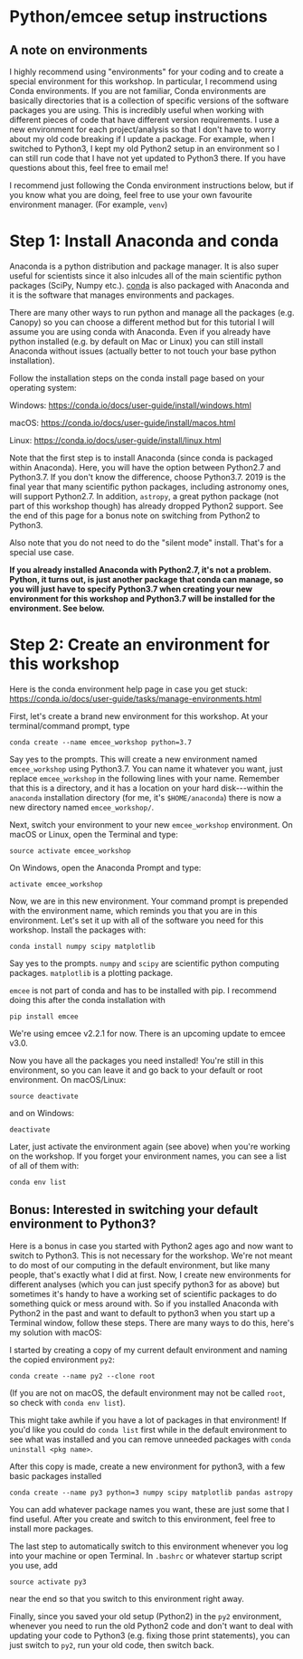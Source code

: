 # Python/emcee setup instructions

## A note on environments

I highly recommend using "environments" for your coding and to create a special environment for this workshop. In particular, I recommend using Conda environments. If you are not familiar, Conda environments are basically directories that is a collection of specific versions of the software packages you are using. This is incredibly useful when working with different pieces of code that have different version requirements. I use a new environment for each project/analysis so that I don't have to worry about my old code breaking if I update a package. For example, when I switched to Python3, I kept my old Python2 setup in an environment so I can still run code that I have not yet updated to Python3 there. If you have questions about this, feel free to email me!

I recommend just following the Conda environment instructions below, but if you know what you are doing, feel free to use your own favourite environment manager. (For example, `venv`)

# Step 1: Install Anaconda and conda

Anaconda is a python distribution and package manager. It is also super useful for scientists since it also inlcudes all of the main scientific python packages (SciPy, Numpy etc.). [conda](https://conda.io/docs/index.html) is also packaged with Anaconda and it is the software that manages environments and packages. 

There are many other ways to run python and manage all the packages (e.g. Canopy) so you can choose a different method but for this tutorial I will assume you are using conda with Anaconda. Even if you already have python installed (e.g. by default on Mac or Linux) you can still install Anaconda without issues (actually better to not touch your base python installation).

Follow the installation steps on the conda install page based on your operating system:

Windows: https://conda.io/docs/user-guide/install/windows.html

macOS: https://conda.io/docs/user-guide/install/macos.html

Linux: https://conda.io/docs/user-guide/install/linux.html

Note that the first step is to install Anaconda (since conda is packaged within Anaconda). Here, you will have the option between Python2.7 and Python3.7. If you don't know the difference, choose Python3.7. 2019 is the final year that many scientific python packages, including astronomy ones, will support Python2.7. In addition, `astropy`, a great python package (not part of this workshop though) has already dropped Python2 support. See the end of this page for a bonus note on switching from Python2 to Python3.

Also note that you do not need to do the "silent mode" install. That's for a special use case.

**If you already installed Anaconda with Python2.7, it's not a problem. Python, it turns out, is just another package that conda can manage, so you will just have to specify Python3.7 when creating your new environment for this workshop and Python3.7 will be installed for the environment. See below.**

# Step 2: Create an environment for this workshop

Here is the conda environment help page in case you get stuck: https://conda.io/docs/user-guide/tasks/manage-environments.html

First, let's create a brand new environment for this workshop. At your terminal/command prompt, type
```
conda create --name emcee_workshop python=3.7
```
Say yes to the prompts. This will create a new environment named `emcee_workshop` using Python3.7. You can name it whatever you want, just replace `emcee_workshop` in the following lines with your name. Remember that this is a directory, and it has a location on your hard disk---within the `anaconda` installation directory (for me, it's `$HOME/anaconda`) there is now a new directory named `emcee_workshop/`.

Next, switch your environment to your new `emcee_workshop` environment. On macOS or Linux, open the Terminal and type:
```
source activate emcee_workshop
```
On Windows, open the Anaconda Prompt and type:
```
activate emcee_workshop
```

Now, we are in this new environment. Your command prompt is prepended with the environment name, which reminds you that you are in this environment. Let's set it up with all of the software you need for this workshop. Install the packages with:
```
conda install numpy scipy matplotlib
```
Say yes to the prompts. `numpy` and `scipy` are scientific python computing packages. `matplotlib` is a plotting package.

`emcee` is not part of conda and has to be installed with pip. I recommend doing this after the conda installation with
```
pip install emcee
```
We're using emcee v2.2.1 for now. There is an upcoming update to emcee v3.0.

Now you have all the packages you need installed! You're still in this environment, so you can leave it and go back to your default or root environment. On macOS/Linux:
```
source deactivate
```
and on Windows:
```
deactivate
```

Later, just activate the environment again (see above) when you're working on the workshop. If you forget your environment names, you can see a list of all of them with:
```
conda env list
```

## Bonus: Interested in switching your default environment to Python3?

Here is a bonus in case you started with Python2 ages ago and now want to switch to Python3. This is not necessary for the workshop. We're not meant to do most of our computing in the default environment, but like many people, that's exactly what I did at first. Now, I create new environments for different analyses (which you can just specify python3 for as above) but sometimes it's handy to have a working set of scientific packages to do something quick or mess around with. So if you installed Anaconda with Python2 in the past and want to default to python3 when you start up a Terminal window, follow these steps. There are many ways to do this, here's my solution with macOS:

I started by creating a copy of my current default environment and naming the copied environment `py2`:
```
conda create --name py2 --clone root
```
(If you are not on macOS, the default environment may not be called `root`, so check with `conda env list`).

This might take awhile if you have a lot of packages in that environment! If you'd like you could do `conda list` first while in the default environment to see what was installed and you can remove unneeded packages with `conda uninstall <pkg name>`.

After this copy is made, create a new environment for python3, with a few basic packages installed
```
conda create --name py3 python=3 numpy scipy matplotlib pandas astropy
```
You can add whatever package names you want, these are just some that I find useful. After you create and switch to this environment, feel free to install more packages.

The last step to automatically switch to this environment whenever you log into your machine or open Terminal. In `.bashrc` or whatever startup script you use, add
```
source activate py3
```
near the end so that you switch to this environment right away. 

Finally, since you saved your old setup (Python2) in the `py2` environment, whenever you need to run the old Python2 code and don't want to deal with updating your code to Python3 (e.g. fixing those print statements), you can just switch to `py2`, run your old code, then switch back.
